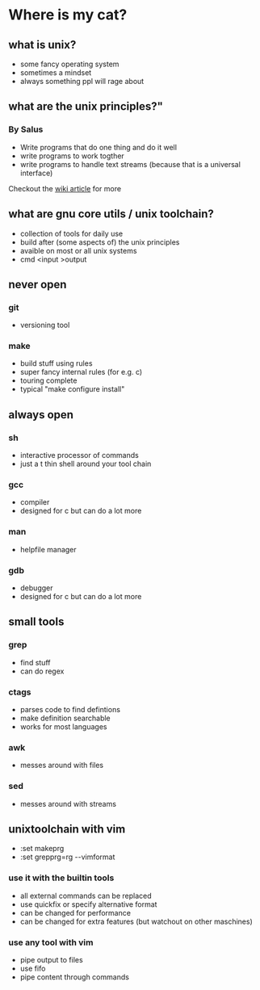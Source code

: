 # Where is my cat?
## what is unix? ##
- some fancy operating system
- sometimes a mindset
- always something ppl will rage about

## what are the unix principles?"
### By Salus
- Write programs that do one thing and do it well
- write programs to work togther
- write programs to handle text streams (because that is a universal interface)

Checkout the [wiki article](https://en.wikipedia.org/wiki/Unix_philosophy) for more

## what are gnu core utils / unix toolchain?
- collection of tools for daily use
- build after (some aspects of) the unix principles
- avaible on most or all unix systems
- cmd \<input \>output

## never open
### git
- versioning tool

### make
- build stuff using rules
- super fancy internal rules (for e.g. c)
- touring complete
- typical "make configure install"

## always open
### sh
- interactive processor of commands
- just a t thin shell around your tool chain

### gcc
- compiler
- designed for c but can do a lot more

### man
- helpfile manager

### gdb
- debugger
- designed for c but can do a lot more

## small tools
### grep 
- find stuff
- can do regex

### ctags
- parses code to find defintions
- make definition searchable
- works for most languages

### awk
- messes around with files

### sed
- messes around with streams


## unixtoolchain with vim
- :set makeprg
- :set grepprg=rg --vimformat

### use it with the builtin tools
- all external commands can be replaced
- use quickfix or specify alternative format
- can be changed for performance 
- can be changed for extra features (but watchout on other maschines)

### use any tool with vim ####
- pipe output to files
- use fifo
- pipe content through commands
